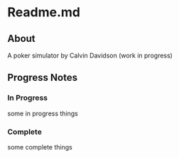 # Readme.md
## About
A poker simulator by Calvin Davidson (work in progress)
## Progress Notes
### In Progress
some in progress things
### Complete
some complete things